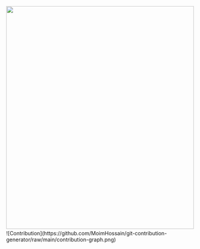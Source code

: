 <img src="https://justservemoimha.azurewebsites.net/?abc" height="600" width="100%"/>
![Contribution](https://github.com/MoimHossain/git-contribution-generator/raw/main/contribution-graph.png)
